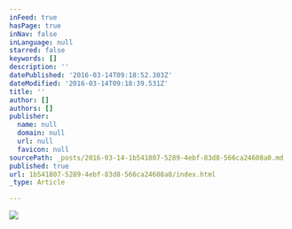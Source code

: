 ```yaml
---
inFeed: true
hasPage: true
inNav: false
inLanguage: null
starred: false
keywords: []
description: ''
datePublished: '2016-03-14T09:18:52.303Z'
dateModified: '2016-03-14T09:18:39.531Z'
title: ''
author: []
authors: []
publisher:
  name: null
  domain: null
  url: null
  favicon: null
sourcePath: _posts/2016-03-14-1b541807-5289-4ebf-83d8-566ca24608a0.md
published: true
url: 1b541807-5289-4ebf-83d8-566ca24608a0/index.html
_type: Article

---
```

![](https://the-grid-user-content.s3-us-west-2.amazonaws.com/ef9ea732-973d-4136-81b0-f9bb3690b5f3.png)
